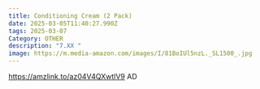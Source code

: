 ```yaml
---
title: Conditioning Cream (2 Pack)
date: 2025-03-05T11:40:27.990Z
tags: 2025-03-07
Category: OTHER
description: "7.XX "
image: https://m.media-amazon.com/images/I/81BoIUl5nzL._SL1500_.jpg
---
```

https://amzlink.to/az04V4QXwtlV9   AD